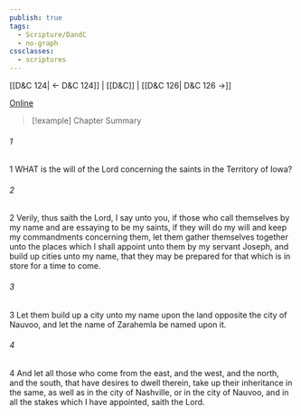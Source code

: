 ```yaml
---
publish: true
tags:
  - Scripture/DandC
  - no-graph
cssclasses:
  - scriptures
---
```

[[D&C 124| ← D&C 124]] | [[D&C]] | [[D&C 126| D&C 126 →]]

[Online](https://churchofjesuschrist.org/study/scriptures/dc-testament/dc/125?lang=eng)

>[!example] Chapter Summary
>
###### 1
1 WHAT is the will of the Lord concerning the saints in the Territory of Iowa?
###### 2
2 Verily, thus saith the Lord, I say unto you, if those who call themselves by my name and are essaying to be my saints, if they will do my will and keep my commandments concerning them, let them gather themselves together unto the places which I shall appoint unto them by my servant Joseph, and build up cities unto my name, that they may be prepared for that which is in store for a time to come.
###### 3
3 Let them build up a city unto my name upon the land opposite the city of Nauvoo, and let the name of Zarahemla be named upon it.
###### 4
4 And let all those who come from the east, and the west, and the north, and the south, that have desires to dwell therein, take up their inheritance in the same, as well as in the city of Nashville, or in the city of Nauvoo, and in all the stakes which I have appointed, saith the Lord.




